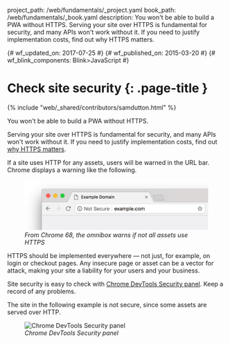 project_path: /web/fundamentals/_project.yaml
book_path: /web/fundamentals/_book.yaml
description: You won't be able to build a PWA without HTTPS. Serving your site over HTTPS is fundamental for security, and many APIs won't work without it. If you need to justify implementation costs, find out why HTTPS matters.

{# wf_updated_on: 2017-07-25 #}
{# wf_published_on: 2015-03-20 #}
{# wf_blink_components: Blink>JavaScript #}

# Check site security {: .page-title }

{% include "web/_shared/contributors/samdutton.html" %}


You won't be able to build a PWA without HTTPS.

Serving your site over HTTPS is fundamental for security, and many APIs won't work without it. If
you need to justify implementation costs, find out [why HTTPS
matters](https://developers.google.com/web/fundamentals/security/encrypt-in-transit/why-https).

If a site uses HTTP for any assets, users will be warned in the URL bar. Chrome displays a warning
like the following.

<figure>
  <img src="images/not-secure.png" alt="Chrome 'not secure' warning">
  <figcaption><em>From Chrome 68, the omnibox warns if not all assets use HTTPS</em></figcaption>
</figure>

HTTPS should be implemented everywhere — not just, for example, on login or checkout pages. Any
insecure page or asset can be a vector for attack, making your site a liability for your users and
your business.

Site security is easy to check with [Chrome DevTools Security
panel](https://developers.google.com/web/tools/chrome-devtools/security). Keep a record of any
problems.

The site in the following example is not secure, since some assets are served over HTTP.

<figure>
  <img src="images/devtools-security-1000.png" srcset="images/devtools-security-500.png
  500w, images/devtools-security-1000.png 1000w" alt="Chrome DevTools Security panel">
<figcaption><em>Chrome DevTools Security panel</em></figcaption> </figure> <br>

